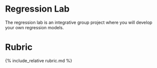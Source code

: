 # Regression Lab 

The regression lab is an integrative group project where you will develop your own regression models. 

# Rubric 

{% include_relative rubric.md %}